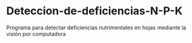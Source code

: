 # Deteccion-de-deficiencias-N-P-K
Programa para detectar deficiencias nutrimentales en hojas mediante la visión por computadora
